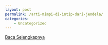 ```yaml
---
layout: post
permalink: /arti-mimpi-di-intip-dari-jendela/
categories:
    - Uncategorized
---
```


[Baca Selengkapnya](/04)